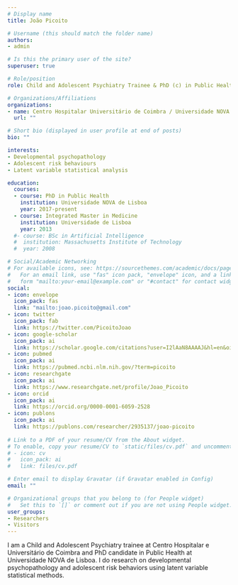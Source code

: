 ```yaml
---
# Display name
title: João Picoito

# Username (this should match the folder name)
authors:
- admin

# Is this the primary user of the site?
superuser: true

# Role/position
role: Child and Adolescent Psychiatry Trainee & PhD (c) in Public Health

# Organizations/Affiliations
organizations:
- name: Centro Hospitalar Universitário de Coimbra / Universidade NOVA de Lisboa
  url: ""

# Short bio (displayed in user profile at end of posts)
bio: ""

interests:
- Developmental psychopathology
- Adolescent risk behaviours
- Latent variable statistical analysis

education:
  courses:
  - course: PhD in Public Health
    institution: Universidade NOVA de Lisboa
    year: 2017-present
  - course: Integrated Master in Medicine
    institution: Universidade de Lisboa
    year: 2013
  #- course: BSc in Artificial Intelligence
  #  institution: Massachusetts Institute of Technology
  #  year: 2008

# Social/Academic Networking
# For available icons, see: https://sourcethemes.com/academic/docs/page-builder/#icons
#   For an email link, use "fas" icon pack, "envelope" icon, and a link in the
#   form "mailto:your-email@example.com" or "#contact" for contact widget.
social:
- icon: envelope
  icon_pack: fas
  link: "mailto:joao.picoito@gmail.com"
- icon: twitter
  icon_pack: fab
  link: https://twitter.com/PicoitoJoao
- icon: google-scholar
  icon_pack: ai
  link: https://scholar.google.com/citations?user=I2lAaN8AAAAJ&hl=en&oi=ao
- icon: pubmed
  icon_pack: ai
  link: https://pubmed.ncbi.nlm.nih.gov/?term=picoito
- icon: researchgate
  icon_pack: ai
  link: https://www.researchgate.net/profile/Joao_Picoito
- icon: orcid
  icon_pack: ai
  link: https://orcid.org/0000-0001-6059-2528
- icon: publons
  icon_pack: ai
  link: https://publons.com/researcher/2935137/joao-picoito
  
# Link to a PDF of your resume/CV from the About widget.
# To enable, copy your resume/CV to `static/files/cv.pdf` and uncomment the lines below.
# - icon: cv
#   icon_pack: ai
#   link: files/cv.pdf

# Enter email to display Gravatar (if Gravatar enabled in Config)
email: ""

# Organizational groups that you belong to (for People widget)
#   Set this to `[]` or comment out if you are not using People widget.
user_groups:
- Researchers
- Visitors
---
```


I am a Child and Adolescent Psychiatry trainee at Centro Hospitalar e Universitário de Coimbra and PhD candidate in Public Health at Universidade NOVA de Lisboa. I do research on developmental psychopathology and adolescent risk behaviors using latent variable statistical methods.
